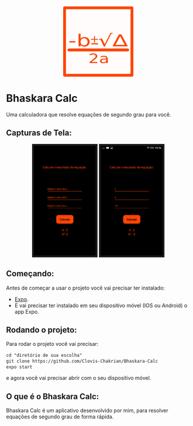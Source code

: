 <p align="center">
  <img src="assets/icon.png" alt="Icon" border="0" />
</p>

# Bhaskara Calc
Uma calculadora que resolve equações de segundo grau para você.

## Capturas de Tela:
<p align="center">
  <img src="assets/screenshots/ScreenShot_0.png" alt="ScreenShot" border="5"  height="300" />
  <img src="assets/screenshots/Screenshot_1.png" alt="ScreenShot" border="5" height="300"/>
</p>

## Começando:

Antes de começar a usar o projeto você vai precisar ter instalado:

- [Expo](https://docs.expo.io/get-started/installation/).
- E vai precisar ter instalado em seu dispositivo móvel (IOS ou Android) o app Expo.

## Rodando o projeto:

Para rodar o projeto você vai precisar:

```shell
cd "diretório de sua escolha"
git clone https://github.com/Clovis-Chakrian/Bhaskara-Calc
expo start
```
e agora você vai precisar abrir com o seu dispositivo móvel.

## O que é o Bhaskara Calc:

Bhaskara Calc é um aplicativo desenvolvido por mim, para resolver equações de segundo grau de forma rápida.